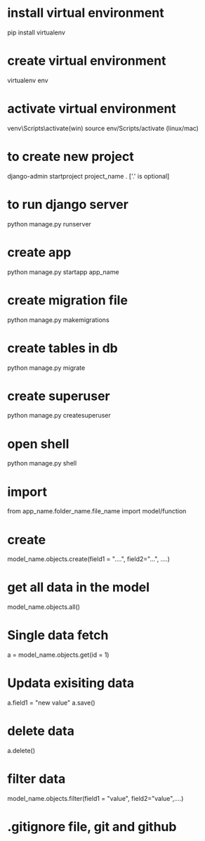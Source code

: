 # install virtual environment
pip install virtualenv

# create virtual environment
virtualenv env 

# activate virtual environment
venv\Scripts\activate(win)
source env/Scripts/activate (linux/mac)

# to create new project
django-admin startproject project_name . ['.' is optional]

# to run django server
python manage.py runserver

# create app
python manage.py startapp app_name

# create migration file
python manage.py makemigrations

# create tables in db
python manage.py migrate

# create superuser
python manage.py createsuperuser

# open shell
python manage.py shell

# import
from app_name.folder_name.file_name import model/function

# create 
model_name.objects.create(field1 = "....", field2="...", ....)

# get all data in the model
model_name.objects.all()

# Single data fetch
a = model_name.objects.get(id = 1)

# Updata exisiting data
a.field1 = "new value"
a.save()

# delete data
a.delete()

# filter data
model_name.objects.filter(field1 = "value", field2="value",....)

# .gitignore file, git and github